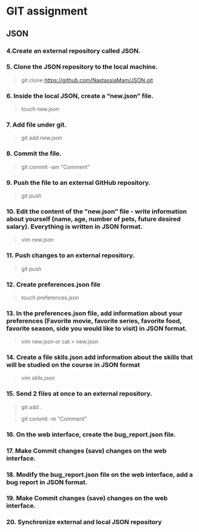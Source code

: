 # GIT assignment

## JSON

### 4.Create an external repository called JSON.
### 5. Clone the JSON repository to the local machine.
> git clone https://github.com/NastassiaMam/JSON.git
### 6. Inside the local JSON, create a “new.json” file.
> touch new.json
### 7. Add file under git.
> git add new.json
### 8. Commit the file.
> git commit -am "Comment"
### 9. Push the file to an external GitHub repository.
> git push 
### 10. Edit the content of the "new.json” file - write information about yourself (name, age, number of pets, future desired salary). Everything is written in JSON format.
>vim new.json
### 11. Push changes to an external repository.
>git push 
### 12. Create preferences.json file
> touch preferences.json
### 13. In the preferences.json file, add information about your preferences (Favorite movie, favorite series, favorite food, favorite season, side you would like to visit) in JSON format.
>vim new.json or cat > new.json
### 14. Create a file sklls.json add information about the skills that will be studied on the course in JSON format
>vim sklls.json 
### 15. Send 2 files at once to an external repository.
>git add .
>
>git commit -m "Comment"
### 16. On the web interface, create the bug_report.json file.
### 17. Make Commit changes (save) changes on the web interface.
### 18. Modify the bug_report.json file on the web interface, add a bug report in JSON format.
### 19. Make Commit changes (save) changes on the web interface.
### 20. Synchronize external and local JSON repository
